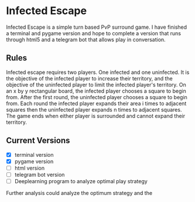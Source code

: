 # Infected Escape
 Infected Escape is a simple turn based PvP surround game. I have finished a terminal and pygame version and hope to complete a version that runs through html5 and a telegram bot that allows play in conversation.

## Rules
Infected escape requires two players. One infected and one uninfected. It is the objective of the infected player to increase their territory, and the objective of the uninfected player to limit the infected player's territory. On an x by y rectangular board, the infected player chooses a square to begin from. After the first round, the uninfected player chooses a square to begin from. Each round the infected player expands their area i times to adjacent squares then the uninfected player expands n times to adjacent squares. The game ends when either player is surrounded and cannot expand their territory. 

## Current Versions
- [X] terminal version
- [X] pygame version
- [ ] html version
- [ ] telegram bot version 
- [ ] Deeplearning program to analyze optimal play strategy

Further analysis could analyze the optimum strategy and the 
